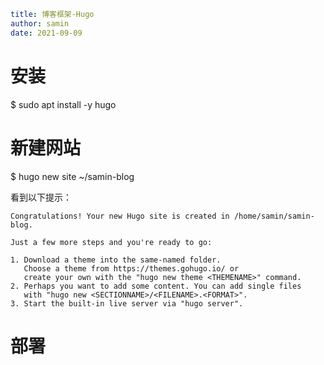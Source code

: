 ```yaml
title: 博客框架-Hugo
author: samin
date: 2021-09-09 
```

# 安装

$ sudo apt install -y hugo

# 新建网站

$ hugo new site ~/samin-blog

看到以下提示：

```text
Congratulations! Your new Hugo site is created in /home/samin/samin-blog.

Just a few more steps and you're ready to go:

1. Download a theme into the same-named folder.
   Choose a theme from https://themes.gohugo.io/ or
   create your own with the "hugo new theme <THEMENAME>" command.
2. Perhaps you want to add some content. You can add single files
   with "hugo new <SECTIONNAME>/<FILENAME>.<FORMAT>".
3. Start the built-in live server via "hugo server".
```

# 部署